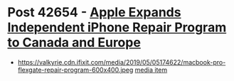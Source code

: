 # Post 42654 - [Apple Expands Independent iPhone Repair Program to Canada and Europe](https://www.ifixit.com/News/42654/apple-expands-independent-iphone-repair-program-to-canada-and-europe)

- https://valkyrie.cdn.ifixit.com/media/2019/05/05174622/macbook-pro-flexgate-repair-program-600x400.jpeg [media item](media-27381.md)